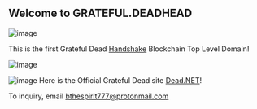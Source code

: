 ## Welcome to GRATEFUL.DEADHEAD

![image](https://user-images.githubusercontent.com/37987346/89961934-45b0f080-dc11-11ea-980d-221884b54ca6.png)

This is the first Grateful Dead [Handshake](https://handshake.org/) Blockchain Top Level Domain!



![image](https://user-images.githubusercontent.com/37987346/89962210-12229600-dc12-11ea-9bfa-3564ce240d64.png)


![image](https://user-images.githubusercontent.com/37987346/89962430-a260db00-dc12-11ea-8538-5e00f470deae.png)
Here is the Official Grateful Dead site [Dead.NET](https://www.dead.net/)!

To inquiry, email [bthespirit777@protonmail.com](https://protonmail.com/)
